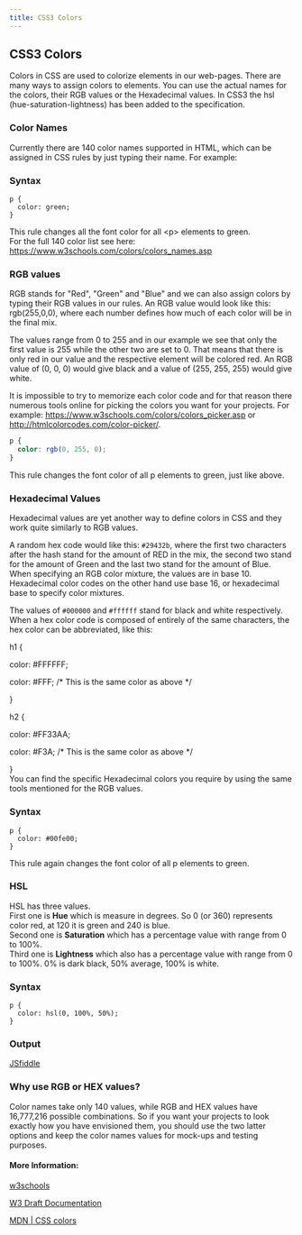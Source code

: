 ```yaml
---
title: CSS3 Colors
---
```

## CSS3 Colors

Colors in CSS are used to colorize elements in our web-pages. There are many ways to assign colors to elements. You can use the actual names for the colors, their RGB values or the Hexadecimal values. In CSS3 the hsl (hue-saturation-lightness) has been added to the specification.

### Color Names

Currently there are 140 color names supported in HTML, which can be assigned in CSS rules by just typing their name. For example:

### Syntax

```
p {
  color: green;
}
```
This rule changes all the font color for all \<p\> elements to green.<br>
For the full 140 color list see here: https://www.w3schools.com/colors/colors_names.asp

### RGB values
RGB stands for "Red", "Green" and "Blue" and we can also assign colors by typing their RGB values in our rules. An RGB value would look like this: rgb(255,0,0), where each number defines how much of each color will be in the final mix.<br> 

The values range from 0 to 255 and in our example we see that only the first value is 255 while the other two are set to 0. That means that there is only red in our value and the respective element will be colored red. An RGB value of (0, 0, 0) would give black and a value of (255, 255, 255) would give white.<br>

It is impossible to try to memorize each color code and for that reason there numerous tools online for picking the colors you want for your projects. For example: https://www.w3schools.com/colors/colors_picker.asp or http://htmlcolorcodes.com/color-picker/.

```css
p {
  color: rgb(0, 255, 0);
}
```
This rule changes the font color of all p elements to green, just like above.

### Hexadecimal Values

Hexadecimal values are yet another way to define colors in CSS and they work quite similarly to RGB values.<br>

A random hex code would like this: `#29432b`, where the first two characters after the hash stand for the amount of RED in the mix, the second two stand for the amount of Green and the last two stand for the amount of Blue. When specifying an RGB color mixture, the values are in base 10. Hexadecimal color codes on the other hand use base 16, or hexadecimal base to specify color mixtures.<br> 

The values of `#000000` and `#ffffff` stand for black and white respectively. When a hex color code is composed of entirely of the same characters, the hex color can be abbreviated, like this:


h1 {

  color: #FFFFFF;

  color: #FFF; /* This is the same color as above */

}


h2 {

  color: #FF33AA;

  color: #F3A; /* This is the same color as above */

}
<br>
You can find the specific Hexadecimal colors you require by using the same tools mentioned for the RGB values. <br>


### Syntax

```
p {
  color: #00fe00;
}
```
This rule again changes the font color of all p elements to green.

### HSL

HSL has three values. <br>
First one is **Hue** which is measure in degrees. So 0 (or 360) represents color red, at 120 it is green and 240 is blue. <br>
Second one is **Saturation** which has a percentage value with range from 0 to 100%. <br>
Third one is **Lightness** which also has a percentage value with range from 0 to 100%. 0% is dark black, 50% average, 100% is white.

### Syntax

```
p {
  color: hsl(0, 100%, 50%);
}
```

### Output

[JSfiddle](https://jsfiddle.net/qcw2n145/)

### Why use RGB or HEX values?

Color names take only 140 values, while RGB and HEX values have 16,777,216 possible combinations. So if you want your projects to look exactly how you have envisioned them, you should use the two latter options and keep the color names values for mock-ups and testing purposes.

<!-- The article goes here, in GitHub-flavored Markdown. Feel free to add YouTube videos, images, and CodePen/JSBin embeds  -->

#### More Information:
<!-- Please add any articles you think might be helpful to read before writing the article -->
[w3schools](https://www.w3schools.com/colors/default.asp)

[W3 Draft Documentation](https://drafts.csswg.org/css-color-3/#color)

[MDN | CSS colors](https://developer.mozilla.org/en-US/docs/Web/CSS/color)
